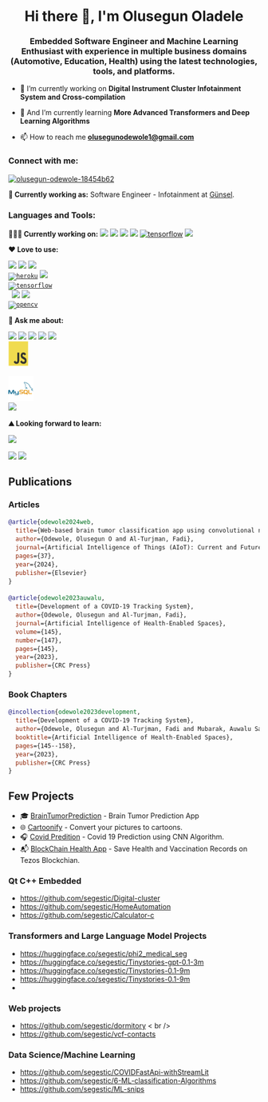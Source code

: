<h1 align="center">Hi there 👋, I'm Olusegun Oladele</h1>
<h3 align="center">Embedded Software Engineer and Machine Learning Enthusiast with experience in multiple business domains (Automotive, Education, Health) using the latest technologies, tools, and platforms.</h3>

- 🔭 I’m currently working on **Digital Instrument Cluster Infotainment System and Cross-compilation**

- 🌱 And I’m currently learning **More Advanced Transformers and Deep Learning Algorithms**

- 📫 How to reach me **olusegunodewole1@gmail.com**

<h3 align="left">Connect with me:</h3>
<p align="left">
<a href="https://linkedin.com/in/olusegun-odewole-18454b62" target="blank"><img align="center" src="https://raw.githubusercontent.com/rahuldkjain/github-profile-readme-generator/master/src/images/icons/Social/linked-in-alt.svg" alt="olusegun-odewole-18454b62" height="30" width="40" /></a>
</p>

  
**💼 Currently working as:** Software Engineer - Infotainment at <a href="https://www.gunsel.com.tr/" target="_blank">Günsel</a>.


<h3 align="left">Languages and Tools:</h3>
<p align="left"> </p>
  
**👨🏻‍💻 Currently working on:** 
<code><a href="https://www.qt.io/" target="_blank"><img height="50" src="https://seeklogo.com/images/Q/qt-small-logo-E980A7F727-seeklogo.com.png"></a></code>
<code><a href="https://www.python.org/" target="_blank"><img height="50" src="https://www.vectorlogo.zone/logos/python/python-ar21.svg"></a></code>
<code><a href="https://www.djangoproject.com/" target="_blank"><img height="50" src="https://www.vectorlogo.zone/logos/djangoproject/djangoproject-ar21.svg"></a></code>
<code><a href="https://fastapi.tiangolo.com/" target="_blank"><img height="50" src="https://repository-images.githubusercontent.com/260928305/92388600-8d1c-11ea-9993-a726466b5099"></a></code>
<a href="https://www.tensorflow.org" target="_blank"> <img src="https://www.vectorlogo.zone/logos/tensorflow/tensorflow-icon.svg" alt="tensorflow" width="40" height="40"/></a></code>
<code><a href="https://nodejs.org/en/" target="_blank"><img height="50" src="https://seeklogo.com/images/N/nodejs-logo-065257DE24-seeklogo.com.png"></a></code>

**:heart: Love to use:**

<code><a href="https://www.jetbrains.com/pycharm/" target="_blank"><img height="50" src="https://raw.githubusercontent.com/gilbarbara/logos/804dc257b59e144eaca5bc6ffd16949752c6f789/logos/pycharm.svg"></a></code>
<code><a href="https://code.visualstudio.com/" target="_blank"><img height="50" src="https://seeklogo.com/images/V/visual-studio-code-logo-449D71944F-seeklogo.com.png"></a></code>
<code><a href="https://www.docker.com/" target="_blank"><img height="50" src="https://seeklogo.com/images/D/docker-logo-6D6F987702-seeklogo.com.png"></a></code>
<code><a href="https://heroku.com" target="_blank"> <img src="https://www.vectorlogo.zone/logos/heroku/heroku-icon.svg" alt="heroku" width="40" height="40"/></a></code>
<code><a href="https://aws.amazon.com/" target="_blank"><img height="50" src="https://seeklogo.com/images/A/amazon-web-services-aws-logo-6C2E3DCD3E-seeklogo.com.png"></a></code>
<code> <a href="https://www.tensorflow.org" target="_blank"> <img src="https://www.vectorlogo.zone/logos/tensorflow/tensorflow-icon.svg" alt="tensorflow" width="40" height="40"/> </a> </code>
<code><a href="https://www.mysql.com/" target="_blank"><img height="50" src="https://www.vectorlogo.zone/logos/mysql/mysql-ar21.svg"></a></code>
<code><a href="https://www.postgresql.org/" target="_blank"><img height="50" src="https://www.vectorlogo.zone/logos/postgresql/postgresql-vertical.svg"></a></code>
<code><a href="https://opencv.org/" target="_blank"> <img src="https://www.vectorlogo.zone/logos/opencv/opencv-icon.svg" alt="opencv" width="40" height="50"/> </a></code> 




**💬 Ask me about:** 

<code><a href="https://en.wikipedia.org/wiki/CAN_bus" target="_blank"><img height="50" src="http://domoticx.com/wp-content/uploads/2020/12/canbus-icon.png"></a></code>
<code><a href="https://www.linux.org/" target="_blank"><img height="50" src="https://www.vectorlogo.zone/logos/linux/linux-ar21.svg"></a></code>
<code><a href="https://www.python.org/" target="_blank"><img height="50" src="https://www.vectorlogo.zone/logos/python/python-ar21.svg"></a></code>
<code><a href="https://qt.io/" target="_blank"><img height="50" src="https://seeklogo.com/images/Q/qt-small-logo-E980A7F727-seeklogo.com.png"></a></code>
<code><a href="https://jupyter.org/" target="_blank"><img height="50" src="https://www.vectorlogo.zone/logos/jupyter/jupyter-ar21.svg"></a></code>
<code><a href="https://developer.mozilla.org/en-US/docs/Web/JavaScript" target="_blank"> <img height="50" src="https://raw.githubusercontent.com/devicons/devicon/master/icons/javascript/javascript-original.svg" alt="javascript" width="40"/> </a></code>
<code><a href="https://www.mysql.com/" target="_blank"> <img src="https://raw.githubusercontent.com/devicons/devicon/master/icons/mysql/mysql-original-wordmark.svg" alt="mysql" height="50"/> </a></code> 
<code><a href="https://firebase.google.com/" target="_blank"><img height="50" src="https://www.vectorlogo.zone/logos/firebase/firebase-ar21.svg"></a></code>


**⛰ Looking forward to learn:** 

<code><a href="https://reactjs.org/" target="_blank"><img height="50" src="https://www.vectorlogo.zone/logos/reactjs/reactjs-ar21.svg"></a></code>


<code><a href="https://en.wikipedia.org/wiki/Artificial_intelligence" target="_blank"><img height="50" src="https://raw.githubusercontent.com/detain/svg-logos/780f25886640cef088af994181646db2f6b1a3f8/svg/amazon-artificial-intelligence.svg"></a></code>
<code><a href="https://docs.flutter.dev/" target="_blank"><img height="50" src="https://www.vectorlogo.zone/logos/flutterio/flutterio-icon.svg"></a></code>

## Publications

### Articles

```bibtex
@article{odewole2024web,
  title={Web-based brain tumor classification app using convolutional neural network},
  author={Odewole, Olusegun O and Al-Turjman, Fadi},
  journal={Artificial Intelligence of Things (AIoT): Current and Future Trends},
  pages={37},
  year={2024},
  publisher={Elsevier}
}

@article{odewole2023auwalu,
  title={Development of a COVID-19 Tracking System},
  author={Odewole, Olusegun and Al-Turjman, Fadi},
  journal={Artificial Intelligence of Health-Enabled Spaces},
  volume={145},
  number={147},
  pages={145},
  year={2023},
  publisher={CRC Press}
}
```

### Book Chapters

```bibtex
@incollection{odewole2023development,
  title={Development of a COVID-19 Tracking System},
  author={Odewole, Olusegun and Al-Turjman, Fadi and Mubarak, Auwalu Saleh and Ameen, Zubaida Sa'id},
  booktitle={Artificial Intelligence of Health-Enabled Spaces},
  pages={145--158},
  year={2023},
  publisher={CRC Press}
}
```

## Few Projects
* 🎓 [BrainTumorPrediction](https://huggingface.co/spaces/segestic/BrainTum) - Brain Tumor Prediction App
* 🌐 [Cartoonify](https://cartoonify.streamlit.app) - Convert your pictures to cartoons.
* 🎧 [Covid Predition](https://github.com/segestic/COVIDFastApi-withStreamLit) - Covid 19 Prediction using  CNN Algorithm.
* 📬 [BlockChain Health App](https://segestic-healthblock.hf.space) - Save Health and Vaccination Records on Tezos Blockchian.

### Qt C++ Embedded
* https://github.com/segestic/Digital-cluster <br /> 
* https://github.com/segestic/HomeAutomation <br />
* https://github.com/segestic/Calculator-c  <br />
  
### Transformers and Large Language Model Projects
* https://huggingface.co/segestic/phi2_medical_seg  <br /> 
* https://huggingface.co/segestic/Tinystories-gpt-0.1-3m <br /> 
* https://huggingface.co/segestic/Tinystories-0.1-9m <br />
* https://huggingface.co/segestic/Tinystories-0.1-9m <br />
* 

### Web projects
* https://github.com/segestic/dormitory < br />
* https://github.com/segestic/vcf-contacts <br />


### Data Science/Machine Learning
* https://github.com/segestic/COVIDFastApi-withStreamLit  <br />
* https://github.com/segestic/6-ML-classification-Algorithms  <br />
* https://github.com/segestic/ML-snips <br />

